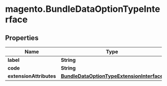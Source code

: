 # magento.BundleDataOptionTypeInterface

## Properties
Name | Type | Description | Notes
------------ | ------------- | ------------- | -------------
**label** | **String** | Type label | 
**code** | **String** | Type code | 
**extensionAttributes** | [**BundleDataOptionTypeExtensionInterface**](BundleDataOptionTypeExtensionInterface.md) |  | [optional] 


